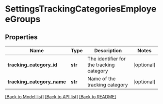 # SettingsTrackingCategoriesEmployeeGroups

## Properties
Name | Type | Description | Notes
------------ | ------------- | ------------- | -------------
**tracking_category_id** | **str** | The identifier for the tracking category | [optional] 
**tracking_category_name** | **str** | Name of the tracking category | [optional] 

[[Back to Model list]](../README.md#documentation-for-models) [[Back to API list]](../README.md#documentation-for-api-endpoints) [[Back to README]](../README.md)


